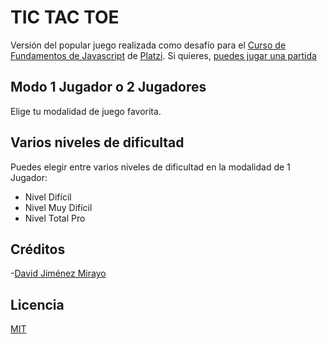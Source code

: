 # TIC TAC TOE

Versión del popular juego realizada como desafío para el [Curso de Fundamentos de Javascript](https://platzi.com/js) de [Platzi](https://platzi.com). Si quieres, [puedes jugar una partida](https://davydorum.github.io/tictactoe/)

## Modo 1 Jugador o 2 Jugadores

Elige tu modalidad de juego favorita.

## Varios niveles de dificultad

Puedes elegir entre varios niveles de dificultad en la modalidad de 1 Jugador:
- Nivel Difícil
- Nivel Muy Difícil
- Nivel Total Pro

## Créditos
-[David Jiménez Mirayo](https://twitter.com/@davydorum)

## Licencia

[MIT](https://opensource.org/licenses/MIT)